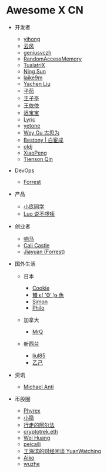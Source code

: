 # Awesome X CN

- 开发者
  
  - [yihong](https://twitter.com/yihong0618)
  - [云风](https://twitter.com/cloudwu)
  - [geniusvczh](https://twitter.com/geniusvczh)
  - [RandomAccessMemory](https://twitter.com/CaiXueYong)
  - [TualatriX](https://twitter.com/tualatrix)
  - [Ning Sun](https://twitter.com/Sunng)
  - [laike9m](https://twitter.com/laike9m)
  - [Yachen Liu](https://twitter.com/Blankwonder)
  - [子茄](https://twitter.com/ant_sz)
  - [王子亭](https://twitter.com/jysperm)
  - [王依依](https://twitter.com/0c125dd8ac23b21)
  - [迟宝宝](https://twitter.com/iskyzh)
  - [Lyric](https://twitter.com/lyricwai)
  - [yetone](https://twitter.com/yetone)
  - [Wey Gu 古思为](https://twitter.com/wey_gu)
  - [Bestony | 白宦成](https://twitter.com/xiqingongzi)
  - [oldj](https://twitter.com/oldj)
  - [XiaoPeng](https://twitter.com/PenngXiao)
  - [Tienson Qin](https://twitter.com/tiensonqin)

- DevOps
  
  - [Forrest](https://twitter.com/forrest_zhao)

- 产品
  
  - [小庞同学](https://twitter.com/0xthefool)
  - [Luo 说不啰嗦](https://twitter.com/LuoSays)

- 创业者
  
  - [响马](https://twitter.com/xicilion)
  - [Cali Castle](https://twitter.com/thecalicastle)
  - [Jiayuan (Forrest)](https://twitter.com/Tisoga)

- 国外生活
  
  - 日本
    
    - [Cookie](https://twitter.com/appleqyq)
    - [鰻 ϵ( 'Θ' )϶ 魚](https://twitter.com/Unagi_SAMA)
    - [Simon](https://twitter.com/SimonJP404)
    - [Philo](https://twitter.com/Philo2022)
  
  - 加拿大
    
    - [MrQ](https://twitter.com/MrQ_2022)
  
  - 新西兰
    
    - [liul85](https://twitter.com/liul85)
    - [乙己](https://twitter.com/4jqka)

- 资讯
  
  - [Michael Anti](https://twitter.com/mranti)

- 币股圈
  
  - [Phyrex](https://twitter.com/wsdxbz1)
  - [小隐](https://twitter.com/wangfeng_0128)
  - [行走的阿尔法](https://twitter.com/Walking_Alpha_)
  - [cryptotrek.eth](https://twitter.com/happylilyelf)
  - [Wei Huang](https://twitter.com/MrHuangTalk)
  - [peicaili](https://twitter.com/pcfli)
  - [王海滨的财经闲谈 YuanWatching](https://twitter.com/wangwatchworld)
  - [Aiko](https://twitter.com/0xAikoDai)
  - [wuzhe](https://twitter.com/realwuzhe)
